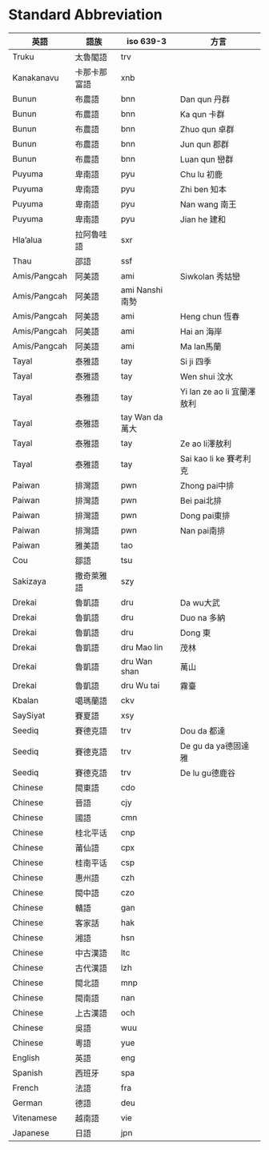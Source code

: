 # Standard Abbreviation 


| 英語 | 語族  |  iso 639-3 |方言|
|--------------|---------------------|---------------------|-------------|
|Truku	|太魯閣語|	trv 	| |
|Kanakanavu|	卡那卡那富語|	xnb|	|
|Bunun|	布農語|	bnn|	Dan qun 丹群|
|Bunun	|布農語|	bnn	|Ka qun 卡群|
|Bunun|	布農語|	bnn|	Zhuo qun 卓群|
|Bunun|	布農語|	bnn|	Jun qun 郡群|
|Bunun	|布農語|	bnn	|Luan qun 巒群|
|Puyuma|	卑南語	|pyu|	Chu lu 初鹿|
|Puyuma|	卑南語|	pyu|	Zhi ben 知本|
|Puyuma	|卑南語|	pyu	|Nan wang 南王|
|Puyuma|	卑南語|	pyu|	Jian he 建和|
|Hlaʼalua|	拉阿魯哇語|	sxr|	|
|Thau|	邵語|	ssf	| |
|Amis/Pangcah|	阿美語|	ami|	Siwkolan 秀姑巒|
|Amis/Pangcah|	阿美語|	ami	Nanshi 南勢|
|Amis/Pangcah|	阿美語|	ami|	Heng chun 恆春|
|Amis/Pangcah|	阿美語|	ami	|Hai an 海岸|
|Amis/Pangcah|	阿美語|	ami|	Ma lan馬蘭|
|Tayal	|泰雅語|	tay|	Si ji 四季|
|Tayal|	泰雅語|	tay|	Wen shui 汶水|
|Tayal|	泰雅語	|tay	|Yi lan ze ao li 宜蘭澤敖利|
|Tayal|	泰雅語	|tay	Wan da 萬大|
|Tayal|	泰雅語|	tay|	Ze ao li澤敖利|
|Tayal|	泰雅語|	tay|	Sai kao li ke 賽考利克|
|Paiwan|	排灣語|	pwn|	Zhong pai中排|
|Paiwan|	排灣語|	pwn|	Bei pai北排|
|Paiwan|	排灣語|	pwn|	Dong pai東排|
|Paiwan	|排灣語|	pwn|	Nan pai南排|
|Paiwan	|雅美語|	tao	||
|Cou|	鄒語|	tsu	||
|Sakizaya|	撒奇萊雅語|	szy|	
|Drekai	|魯凱語	|dru	|Da wu大武|
|Drekai	|魯凱語	|dru	|Duo na 多納|
|Drekai|	魯凱語|	dru|	Dong 東|
|Drekai|	魯凱語|	dru	Mao lin| 茂林|
|Drekai|	魯凱語|	dru	Wan shan| 萬山|
|Drekai|	魯凱語|	dru	Wu tai| 霧臺|
|Kbalan|	噶瑪蘭語|	ckv||	
|SaySiyat|	賽夏語	|xsy||	
|Seediq|	賽德克語|	trv|	Dou da 都達|
|Seediq|	賽德克語|	trv|	De gu da ya德固達雅|
|Seediq	|賽德克語|	trv|	De lu gu德鹿谷|
|Chinese	|閩東語|	cdo	||
|Chinese|	晉語|	cjy	||
|Chinese|	國語|	cmn	||
|Chinese|	桂北平话|	cnp	||
|Chinese|	莆仙語|	cpx	||
|Chinese|	桂南平话|	csp||	
|Chinese|	惠州語	|czh	||
|Chinese|	閩中語|	czo	||
|Chinese|	贛語	|gan	||
|Chinese	|客家話|	hak	||
|Chinese	|湘語|	hsn	||
|Chinese|	中古漢語|	ltc	||
|Chinese|	古代漢語|	lzh||	
|Chinese	|閩北語	|mnp	||
|Chinese	|閩南語	|nan||
|Chinese	|上古漢語	|och||	
|Chinese	|吳語|	wuu	||
|Chinese|	粵語	|yue||	
|English	|英語	|eng||	
|Spanish|	西班牙	|spa||	
|French	|法語|	fra||	
|German	|德語	|deu||	
|Vitenamese|	越南語|	vie	||
|Japanese|	日語|	jpn	||
